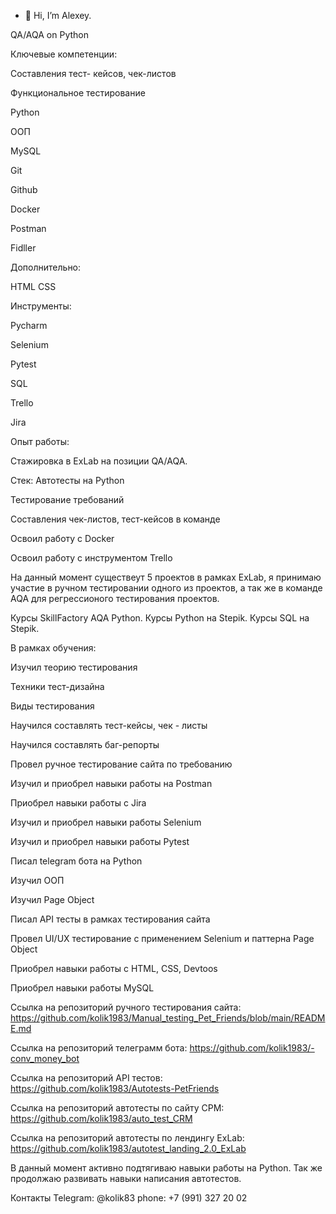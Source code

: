 - 👋 Hi, I’m Alexey.

QA/AQA on Python

Ключевые компетенции:

Составления тест- кейсов, чек-листов

Функциональное тестирование

Python

ООП

MySQL

Git

Github

Docker

Postman

Fidller

Дополнительно:

HTML CSS

Инструменты:

Pycharm 

Selenium

Pytest 

SQL

Trello 

Jira

Опыт работы:

Стажировка в ExLab на позиции QA/AQA.

Стек: Автотесты на Python

Тестирование требований

Составления чек-листов, тест-кейсов в команде

Освоил работу с Docker

Освоил работу с инструментом Trello

На данный момент существеут 5 проектов в рамках ExLab, я принимаю участие в ручном тестировании одного из проектов, а так же в команде AQA для регрессионого тестирования проектов.

Курсы SkillFactory AQA Python.
Курсы Python на Stepik.
Курсы SQL на Stepik.

В рамках обучения:

Изучил теорию тестирования

Техники тест-дизайна

Виды тестирования

Научился составлять тест-кейсы, чек - листы

Научился составлять баг-репорты

Провел ручное тестирование сайта по требованию

Изучил и приобрел навыки работы на Postman

Приобрел навыки работы c Jira

Изучил и приобрел навыки работы Selenium

Изучил и приобрел навыки работы Pytest

Писал telegram бота на Python

Изучил ООП

Изучил Page Object

Писал API тесты в рамках тестирования сайта

Провел UI/UX тестирование c применением Selenium и паттерна Page Object

Приобрел навыки работы с HTML, CSS, Devtoos

Приобрел навыки работы MySQL

Cсылка на репозиторий ручного тестирования сайта: https://github.com/kolik1983/Manual_testing_Pet_Friends/blob/main/README.md

Ссылка на репозиторий телеграмм бота: https://github.com/kolik1983/-conv_money_bot

Cсылка на репозиторий API тестов: https://github.com/kolik1983/Autotests-PetFriends

Cсылка на репозиторий автотесты по сайту СРМ: https://github.com/kolik1983/auto_test_CRM

Cсылка на репозиторий автотесты по лендингу ExLab: https://github.com/kolik1983/autotest_landing_2.0_ExLab

В данный момент активно подтягиваю навыки работы на Python. Так же продолжаю развивать навыки написания автотестов.

Контакты Telegram: @kolik83 phone: +7 (991) 327 20 02
